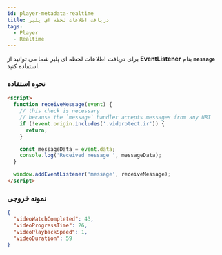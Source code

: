 ```yaml
---
id: player-metadata-realtime
title: دریافت اطلاعات لحظه ای پلیر
tags:
  - Player
  - Realtime
---
```


برای دریافت اطلاعات لحظه ای پلیر شما می توانید از **EventListener** بنام **`message`** استفاده کنید.

### نحوه استفاده

```html
<script>
  function receiveMessage(event) {
    // this check is necessary 
    // because the `message` handler accepts messages from any URI
    if (!event.origin.includes('.vidprotect.ir')) {
      return;
    }

    const messageData = event.data;
    console.log('Received message ', messageData);
  }

  window.addEventListener('message', receiveMessage);
</script>
```

### نمونه خروجی

```json
{
  "videoWatchCompleted": 43,
  "videoProgressTime": 26,
  "videoPlaybackSpeed": 1,
  "videoDuration": 59
}
```
